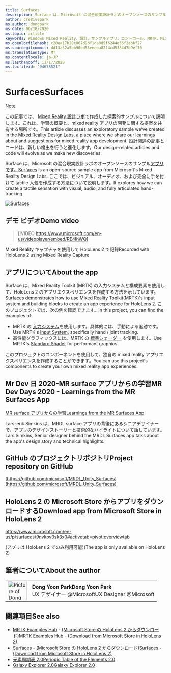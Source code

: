 ```yaml
---
title: Surfaces
description: Surface は、Microsoft の混合現実設計ラボのオープンソースのサンプルアプリです。 ここでは、ビジュアル、オーディオ、および完全に手を付けて tactile 人気を作成する方法について説明します。
author: cre8ivepark
ms.author: dongpark
ms.date: 06/18/2020
ms.topic: article
keywords: Windows Mixed Reality、設計、サンプルアプリ、コントロール、MRTK、Mixed Reality Toolkit、Unity、サンプルアプリ、アプリの例、オープンソース、Microsoft Store、HoloLens、mixed reality ヘッドセット、windows mixed reality ヘッドセット、virtual Reality ヘッドセット
ms.openlocfilehash: c20ea17b20c867d9bf1da0d5f6244e36f2abbf27
ms.sourcegitcommit: dd13a32a5bb90bd53eeeea8214cd5384d7b9ef76
ms.translationtype: MT
ms.contentlocale: ja-JP
ms.lasthandoff: 11/17/2020
ms.locfileid: "94678521"
---
```

# <a name="surfaces"></a><span data-ttu-id="4eb61-105">Surfaces</span><span class="sxs-lookup"><span data-stu-id="4eb61-105">Surfaces</span></span>

>[!NOTE]
><span data-ttu-id="4eb61-106">この記事では、 [Mixed Reality 設計ラボ](https://github.com/Microsoft/MRDesignLabs_Unity)で作成した探索的サンプルについて説明します。これは、学習の概要と、mixed reality アプリの開発に関する提案を共有する場所です。</span><span class="sxs-lookup"><span data-stu-id="4eb61-106">This article discusses an exploratory sample we’ve created in the [Mixed Reality Design Labs](https://github.com/Microsoft/MRDesignLabs_Unity), a place where we share our learnings about and suggestions for mixed reality app development.</span></span> <span data-ttu-id="4eb61-107">設計関連の記事とコードは、新しい検出を行うと進化します。</span><span class="sxs-lookup"><span data-stu-id="4eb61-107">Our design-related articles and code will evolve as we make new discoveries.</span></span>

<span data-ttu-id="4eb61-108">Surface は、Microsoft の混合現実設計ラボのオープンソースのサンプル[アプリです。](https://github.com/microsoft/MRDL_Unity_Surfaces)</span><span class="sxs-lookup"><span data-stu-id="4eb61-108">[Surfaces](https://github.com/microsoft/MRDL_Unity_Surfaces)  is an open-source sample app from Microsoft's Mixed Reality Design Labs.</span></span> <span data-ttu-id="4eb61-109">ここでは、ビジュアル、オーディオ、および完全に手を付けて tactile 人気を作成する方法について説明します。</span><span class="sxs-lookup"><span data-stu-id="4eb61-109">It explores how we can create a tactile sensation with visual, audio, and fully articulated hand-tracking.</span></span>

![Surfaces](images/MRDL_Surfaces_1.jpg)

## <a name="demo-video"></a><span data-ttu-id="4eb61-111">デモ ビデオ</span><span class="sxs-lookup"><span data-stu-id="4eb61-111">Demo video</span></span> 
> [!VIDEO https://www.microsoft.com/en-us/videoplayer/embed/RE4IhWQ]

<span data-ttu-id="4eb61-112">Mixed Reality キャプチャを使用して HoloLens 2 で記録</span><span class="sxs-lookup"><span data-stu-id="4eb61-112">Recorded with HoloLens 2 using Mixed Reality Capture</span></span>

## <a name="about-the-app"></a><span data-ttu-id="4eb61-113">アプリについて</span><span class="sxs-lookup"><span data-stu-id="4eb61-113">About the app</span></span>
<span data-ttu-id="4eb61-114">Surface は、Mixed Reality Toolkit (MRTK) の入力システムと構成要素を使用して、HoloLens 2 のアプリエクスペリエンスを作成する方法を示しています。</span><span class="sxs-lookup"><span data-stu-id="4eb61-114">Surfaces demonstrates how to use Mixed Reality Toolkit(MRTK)'s input system and building blocks to create an app experience for HoloLens 2.</span></span> <span data-ttu-id="4eb61-115">このプロジェクトでは、次の例を確認できます。</span><span class="sxs-lookup"><span data-stu-id="4eb61-115">In this project, you can find the examples of:</span></span>
- <span data-ttu-id="4eb61-116">MRTK の [入力システム](https://microsoft.github.io/MixedRealityToolkit-Unity/Documentation/Input/Overview.html)を使用します。具体的には、手動による追跡です。</span><span class="sxs-lookup"><span data-stu-id="4eb61-116">Use MRTK's [Input System](https://microsoft.github.io/MixedRealityToolkit-Unity/Documentation/Input/Overview.html), specifically hand / joint tracking.</span></span>
- <span data-ttu-id="4eb61-117">高性能グラフィックスには、MRTK の [標準シェーダー](https://microsoft.github.io/MixedRealityToolkit-Unity/Documentation/README_MRTKStandardShader.html) を使用します。</span><span class="sxs-lookup"><span data-stu-id="4eb61-117">Use MRTK's [Standard Shader](https://microsoft.github.io/MixedRealityToolkit-Unity/Documentation/README_MRTKStandardShader.html) for performant graphics.</span></span>

<span data-ttu-id="4eb61-118">このプロジェクトのコンポーネントを使用して、独自の mixed reality アプリエクスペリエンスを作成することができます。</span><span class="sxs-lookup"><span data-stu-id="4eb61-118">You can use this project's components to create your own mixed reality app experiences.</span></span>

## <a name="mr-dev-days-2020---learnings-from-the-mr-surfaces-app"></a><span data-ttu-id="4eb61-119">Mr Dev 日 2020-MR surface アプリからの学習</span><span class="sxs-lookup"><span data-stu-id="4eb61-119">MR Dev Days 2020 - Learnings from the MR Surfaces App</span></span>
[<span data-ttu-id="4eb61-120">MR surface アプリからの学習</span><span class="sxs-lookup"><span data-stu-id="4eb61-120">Learnings from the MR Surfaces App</span></span>](https://channel9.msdn.com/Shows/Docs-Mixed-Reality/Learnings-from-the-MR-Surfaces-App)

<span data-ttu-id="4eb61-121">Lars-erik Simkins は、MRDL surface アプリの背後にあるシニアデザイナーで、アプリのデザインストーリーと技術的なハイライトについて話しています。</span><span class="sxs-lookup"><span data-stu-id="4eb61-121">Lars Simkins, Senior designer behind the MRDL Surfaces app talks about the app's design story and technical highlights.</span></span>

## <a name="project-repository-on-github"></a><span data-ttu-id="4eb61-122">GitHub のプロジェクトリポジトリ</span><span class="sxs-lookup"><span data-stu-id="4eb61-122">Project repository on GitHub</span></span>
[https://github.com/microsoft/MRDL_Unity_Surfaces](https://github.com/microsoft/MRDL_Unity_Surfaces)

## <a name="download-app-from-microsoft-store-in-hololens-2"></a><span data-ttu-id="4eb61-123">HoloLens 2 の Microsoft Store からアプリをダウンロードする</span><span class="sxs-lookup"><span data-stu-id="4eb61-123">Download app from Microsoft Store in HoloLens 2</span></span>
https://www.microsoft.com/en-us/p/surfaces/9nvkpv3sk3x0#activetab=pivot:overviewtab

<span data-ttu-id="4eb61-124">(アプリは HoloLens 2 でのみ利用可能)</span><span class="sxs-lookup"><span data-stu-id="4eb61-124">(The app is only available on HoloLens 2)</span></span>

## <a name="about-the-author"></a><span data-ttu-id="4eb61-125">筆者について</span><span class="sxs-lookup"><span data-stu-id="4eb61-125">About the author</span></span>

<table style="border-collapse:collapse" padding-left="0px">
<tr>
<td style="border-style: none" width="60px"><img alt="Picture of Dong Yoon Park" width="60" height="60" src="images/dongyoonpark.jpg"></td>
<td style="border-style: none"><span data-ttu-id="4eb61-126"><b>Dong Yoon Park</b></span><span class="sxs-lookup"><span data-stu-id="4eb61-126"><b>Dong Yoon Park</b></span></span><br><span data-ttu-id="4eb61-127">UX デザイナー @Microsoft</span><span class="sxs-lookup"><span data-stu-id="4eb61-127">UX Designer @Microsoft</span></span></td>
</tr>
</table>

## <a name="see-also"></a><span data-ttu-id="4eb61-128">関連項目</span><span class="sxs-lookup"><span data-stu-id="4eb61-128">See also</span></span>

* <span data-ttu-id="4eb61-129">[MRTK Examples Hub](https://microsoft.github.io/MixedRealityToolkit-Unity/Documentation/README_ExampleHub.html) - [(Microsoft Store の HoloLens 2 からダウンロード)](https://www.microsoft.com/en-us/p/mrtk-examples-hub/9mv8c39l2sj4)</span><span class="sxs-lookup"><span data-stu-id="4eb61-129">[MRTK Examples Hub](https://microsoft.github.io/MixedRealityToolkit-Unity/Documentation/README_ExampleHub.html) - [(Download from Microsoft Store in HoloLens 2)](https://www.microsoft.com/en-us/p/mrtk-examples-hub/9mv8c39l2sj4)</span></span>
* <span data-ttu-id="4eb61-130">[Surfaces](sampleapp-surfaces.md) - [(Microsoft Store の HoloLens 2 からダウンロード)](https://www.microsoft.com/en-us/p/surfaces/9nvkpv3sk3x0)</span><span class="sxs-lookup"><span data-stu-id="4eb61-130">[Surfaces](sampleapp-surfaces.md) - [(Download from Microsoft Store in HoloLens 2)](https://www.microsoft.com/en-us/p/surfaces/9nvkpv3sk3x0)</span></span>
* [<span data-ttu-id="4eb61-131">元素周期表 2.0</span><span class="sxs-lookup"><span data-stu-id="4eb61-131">Periodic Table of the Elements 2.0</span></span>](https://medium.com/@dongyoonpark/bringing-the-periodic-table-of-the-elements-app-to-hololens-2-with-mrtk-v2-a6e3d8362158)
* [<span data-ttu-id="4eb61-132">Galaxy Explorer 2.0</span><span class="sxs-lookup"><span data-stu-id="4eb61-132">Galaxy Explorer 2.0</span></span>](galaxy-explorer-update.md)
